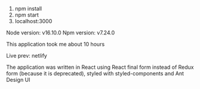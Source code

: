 1. npm install
2. npm start
3. localhost:3000

Node version: v16.10.0
Npm version: v7.24.0

This application took me about 10 hours

Live prev: netlify

The application was written in React using React final form instead of Redux form (because it is deprecated),
styled with styled-components and Ant Design UI
